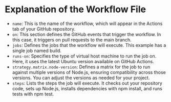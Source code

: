 # Explanation of the Workflow File

- `name`: This is the name of the workflow, which will appear in the Actions tab of your GitHub repository.
- `on`: This section defines the GitHub events that trigger the workflow. In this case, it triggers on pull requests to the main branch.
- `jobs`: Defines the jobs that the workflow will execute. This example has a single job named build.
- `runs-on`: Specifies the type of virtual host machine to run the job on. Here, it uses the latest Ubuntu version available on GitHub Actions.
- `strategy.matrix.node-version`: Defines a matrix for the job to run against multiple versions of Node.js, ensuring compatibility across those versions. You can adjust the versions as needed for your project.
- `steps`: Lists the steps the job will execute. It checks out your repository code, sets up Node.js, installs dependencies with npm install, and runs tests with npm test.
